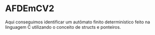 # AFDEmCV2
Aqui conseguimos identificar um autômato finito determinístico feito na linguagem C utilizando o conceito de structs e ponteiros.
